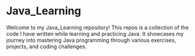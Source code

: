 # Java_Learning
Welcome to my Java_Learning repository! This repos is a collection of the code I have written while learning and practicing Java. It showcases my journey into mastering Java programming through various exercises, projects, and coding challenges.
